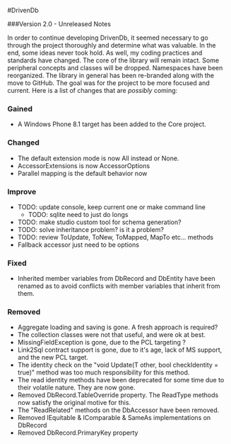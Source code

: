 #DrivenDb

###Version 2.0 - Unreleased Notes

In order to continue developing DrivenDb, it seemed necessary to go through the project thoroughly and determine what was valuable.  In the end, some ideas never took hold.  As well, my coding practices and standards have changed.  The core of the library will remain intact.  Some peripheral concepts and classes will be dropped.  Namespaces have been reorganized.  The library in general has been re-branded along with the move to GitHub.  The goal was for the project to be more focused and current. Here is a list of changes that are *possibly* coming:


### Gained

* A Windows Phone 8.1 target has been added to the Core project.

### Changed

* The default extension mode is now All instead or None.
* AccessorExtensions is now AccessorOptions
* Parallel mapping is the default behavior now

### Improve

* TODO: update console, keep current one or make command line
  * TODO: sqlite need to just do longs
* TODO: make studio custom tool for schema generation?
* TODO: solve inheritance problem?  is it a problem?
* TODO: review ToUpdate, ToNew, ToMapped, MapTo etc... methods 
* Fallback accessor just need to be options

### Fixed

* Inherited member variables from DbRecord and DbEntity have been renamed as to avoid conflicts with member variables that inherit from them.

### Removed

* Aggregate loading and saving is gone.  A fresh approach is required?
* The collection classes were not that useful, and were ok at best.
* MissingFieldException is gone, due to the PCL targeting ?
* Link2Sql contract support is gone, due to it's age, lack of MS support, and the new PCL target.
* The identity check on the "void Update(T other, bool checkIdentity = true)" method was too much responsibility for this method.
* The read identity methods have been deprecated for some time due to their volatile nature.  They are now gone.
* Removed DbRecord.TableOverride property.  The ReadType methods now satisfy the original motive for this.
* The "ReadRelated" methods on the DbAccessor have been removed.
* Removed IEquitable & IComparable & SameAs implementations on DbRecord
* Removed DbRecord.PrimaryKey property
